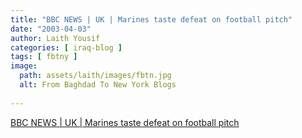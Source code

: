 ```yaml
---
title: "BBC NEWS | UK | Marines taste defeat on football pitch"
date: "2003-04-03"
author: Laith Yousif
categories: [ iraq-blog ]
tags: [ fbtny ]
image:
  path: assets/laith/images/fbtn.jpg
  alt: From Baghdad To New York Blogs
  
---
```


[BBC NEWS | UK | Marines taste defeat on football pitch](https://news.bbc.co.uk/2/hi/uk_news/2915451.stm)
